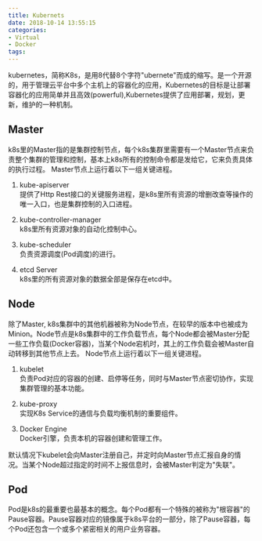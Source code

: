 ```yaml
---
title: Kubernets
date: 2018-10-14 13:55:15
categories:
- Virtual
- Docker
tags:
---
```

kubernetes，简称K8s，是用8代替8个字符"ubernete"而成的缩写。是一个开源的，用于管理云平台中多个主机上的容器化的应用，Kubernetes的目标是让部署容器化的应用简单并且高效(powerful),Kubernetes提供了应用部署，规划，更新，维护的一种机制。

## Master  
k8s里的Master指的是集群控制节点，每个k8s集群里需要有一个Master节点来负责整个集群的管理和控制，基本上k8s所有的控制命令都是发给它，它来负责具体的执行过程。
Master节点上运行着以下一组关键进程。
1. kube-apiserver  
提供了Http Rest接口的关键服务进程，是k8s里所有资源的增删改查等操作的唯一入口，也是集群控制的入口进程。

2. kube-controller-manager  
k8s里所有资源对象的自动化控制中心。

3. kube-scheduler  
负责资源调度(Pod调度)的进行。

4. etcd Server  
k8s里的所有资源对象的数据全部是保存在etcd中。

## Node  
除了Master, k8s集群中的其他机器被称为Node节点，在较早的版本中也被成为Minion。Node节点是k8s集群中的工作负载节点，每个Node都会被Master分配一些工作负载(Docker容器)，当某个Node宕机时，其上的工作负载会被Master自动转移到其他节点上去。
Node节点上运行着以下一组关键进程。
1. kubelet  
负责Pod对应的容器的创建、启停等任务，同时与Master节点密切协作，实现集群管理的基本功能。

2. kube-proxy  
实现K8s Service的通信与负载均衡机制的重要组件。

3. Docker Engine  
Docker引擎，负责本机的容器创建和管理工作。

默认情况下kubelet会向Master注册自己，并定时向Master节点汇报自身的情况。当某个Node超过指定的时间不上报信息时，会被Master判定为"失联"。

## Pod  
Pod是k8s的最重要也最基本的概念。每个Pod都有一个特殊的被称为"根容器"的Pause容器。Pause容器对应的镜像属于k8s平台的一部分，除了Pause容器，每个Pod还包含一个或多个紧密相关的用户业务容器。